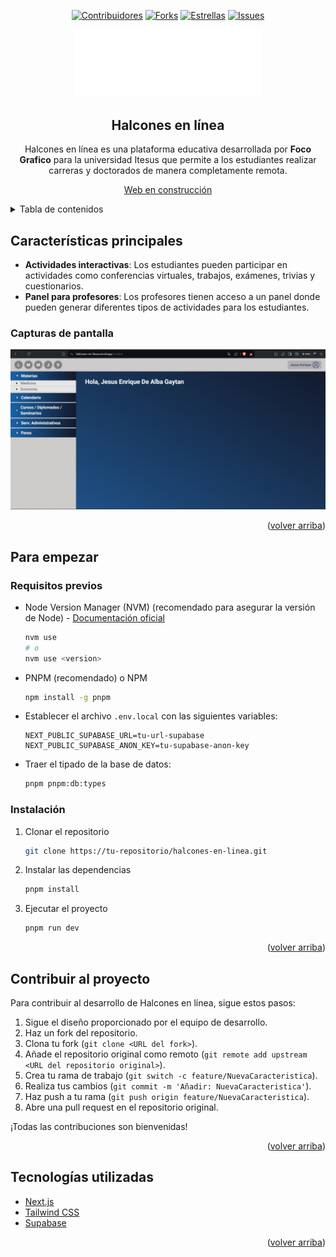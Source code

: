 <!-- Gracias por proporcionar toda esa información. Con eso, puedo generar el README para la aplicación "Halcones en línea". Aquí tienes: -->

<a name="readme-top"></a>

<div align="center">

[![Contribuidores][contributors-shield]][contributors-url]
[![Forks][forks-shield]][forks-url]
[![Estrellas][stars-shield]][stars-url]
[![Issues][issues-shield]][issues-url]

<a href="https://halcones-en-linea.vercel.app/">
  <img width="300px" src="/public/img/logo-itesus.png" alt="Logo" width="800" />
</a>

## Halcones en línea

Halcones en línea es una plataforma educativa desarrollada por **Foco Grafico** para la universidad Itesus que permite a los estudiantes realizar carreras y doctorados de manera completamente remota.

[Web en construcción](https://halcones-en-linea.vercel.app/)

</div>

<details>
<summary>Tabla de contenidos</summary>

- [Halcones en línea](#halcones-en-linea)
- [Características principales](#características-principales)
  - [Capturas de pantalla](#capturas-de-pantalla)
- [Para empezar](#para-empezar)
  - [Requisitos previos](#requisitos-previos)
  - [Instalación](#instalación)
- [Contribuir al proyecto](#contribuir-al-proyecto)
- [Tecnologías utilizadas](#tecnologías-utilizadas)

</details>

## Características principales

- **Actividades interactivas**: Los estudiantes pueden participar en actividades como conferencias virtuales, trabajos, exámenes, trivias y cuestionarios.
- **Panel para profesores**: Los profesores tienen acceso a un panel donde pueden generar diferentes tipos de actividades para los estudiantes.

### Capturas de pantalla

![Captura de pantalla en móvil](/public/img/desktop-ss.png)
<!-- ![Captura de pantalla en ordenador](inserta-url-captura-ordenador) -->

<p align="right">(<a href="#readme-top">volver arriba</a>)</p>

## Para empezar

### Requisitos previos

- Node Version Manager (NVM) (recomendado para asegurar la versión de Node) - [Documentación oficial](https://github.com/nvm-sh/nvm?tab=readme-ov-file#installing-and-updating)

  ```sh
  nvm use
  # o
  nvm use <version>
  ```

- PNPM (recomendado) o NPM

  ```sh
  npm install -g pnpm
  ```

- Establecer el archivo `.env.local` con las siguientes variables:

  ```plaintext
  NEXT_PUBLIC_SUPABASE_URL=tu-url-supabase
  NEXT_PUBLIC_SUPABASE_ANON_KEY=tu-supabase-anon-key
  ```

- Traer el tipado de la base de datos:

  ```sh
  pnpm pnpm:db:types
  ```

### Instalación

1. Clonar el repositorio

   ```sh
   git clone https://tu-repositorio/halcones-en-linea.git
   ```

2. Instalar las dependencias

   ```sh
   pnpm install
   ```

3. Ejecutar el proyecto

   ```sh
   pnpm run dev
   ```

<p align="right">(<a href="#readme-top">volver arriba</a>)</p>

## Contribuir al proyecto

Para contribuir al desarrollo de Halcones en línea, sigue estos pasos:

1. Sigue el diseño proporcionado por el equipo de desarrollo.
2. Haz un fork del repositorio.
3. Clona tu fork (`git clone <URL del fork>`).
4. Añade el repositorio original como remoto (`git remote add upstream <URL del repositorio original>`).
5. Crea tu rama de trabajo (`git switch -c feature/NuevaCaracteristica`).
6. Realiza tus cambios (`git commit -m 'Añadir: NuevaCaracteristica'`).
7. Haz push a tu rama (`git push origin feature/NuevaCaracteristica`).
8. Abre una pull request en el repositorio original.

¡Todas las contribuciones son bienvenidas!

<p align="right">(<a href="#readme-top">volver arriba</a>)</p>

## Tecnologías utilizadas

- [Next.js](https://nextjs.org/)
- [Tailwind CSS](https://tailwindcss.com/)
- [Supabase](https://supabase.io/)

<p align="right">(<a href="#readme-top">volver arriba</a>)</p>

[contributors-shield]: https://img.shields.io/github/contributors/Foco-Grafico/halcones-en-linea.svg?style=for-the-badge
[contributors-url]: https://github.com/Foco-Grafico/halcones-en-linea/graphs/contributors
[forks-shield]: https://img.shields.io/github/forks/Foco-Grafico/halcones-en-linea.svg?style=for-the-badge
[forks-url]: https://github.com/Foco-Grafico/halcones-en-linea/network/members
[stars-shield]: https://img.shields.io/github/stars/Foco-Grafico/halcones-en-linea.svg?style=for-the-badge
[stars-url]: https://github.com/Foco-Grafico/halcones-en-linea/stargazers
[issues-shield]: https://img.shields.io/github/issues/Foco-Grafico/halcones-en-linea.svg?style=for-the-badge
[issues-url]: https://github.com/Foco-Grafico/halcones-en-linea/issues

<!-- Por favor, asegúrate de reemplazar `inserta-url-del-logo-aqui`, `inserta-url-captura-movil` y `inserta-url-captura-ordenador` con las URLs correspondientes para el logo y las capturas de pantalla de la aplicación. Además, reemplaza `tu-url-supabase` y `tu-supabase-anon-key` con las URL y clave anónima de Supabase correspondientes. Y finalmente, sustituye `tu-usuario` en los enlaces de los badges y las URL de GitHub con tu nombre de usuario de GitHub. -->